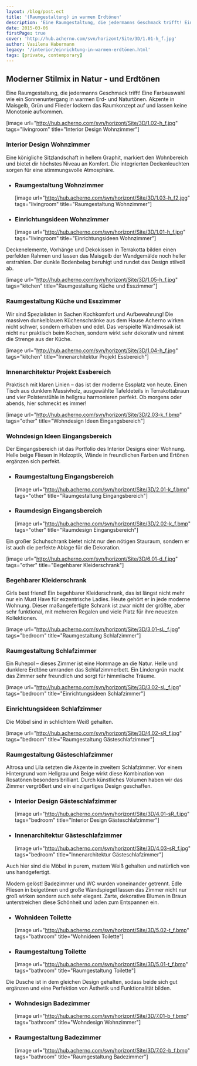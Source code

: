 ```yaml
---
layout: /blog/post.ect
title: '(Raumgestaltung) in warmen Erdtönen'
description: 'Eine Raumgestaltung, die jedermanns Geschmack trifft! Eine Farbauswahl wie ein Sonnenuntergang in warmen Erd- und Naturtönen. Akzente in Maisgelb, Grün und Flieder lockern das Raumkonzept auf und lassen keine Monotonie aufkommen. '
date: 2015-03-06
firstPage: true
cover: 'http://hub.acherno.com/svn/horizont/Site/3D/1.01-h_f.jpg'
author: Vasilena Habermann
legacy: '/interior/einrichtung-in-warmen-еrdtönen.html'
tags: [private, contemporary]
---
```

## **Moderner Stilmix** in Natur - und Erdtönen
Eine Raumgestaltung, die jedermanns Geschmack trifft! Eine Farbauswahl wie ein Sonnenuntergang in warmen Erd- und Naturtönen. Akzente in Maisgelb, Grün und Flieder lockern das Raumkonzept auf und lassen keine Monotonie aufkommen. 

[image url="http://hub.acherno.com/svn/horizont/Site/3D/1.02-h_f.jpg" tags="livingroom" title="Interior Design Wohnzimmer"]
### Interior Design **Wohnzimmer**

Eine königliche Sitzlandschaft in hellem Graphit, markiert den Wohnbereich und bietet dir höchstes Niveau an Komfort. Die integrierten Deckenleuchten sorgen für eine stimmungsvolle Atmosphäre.

-   ### Raumgestaltung **Wohnzimmer**
    [image url="http://hub.acherno.com/svn/horizont/Site/3D/1.03-h_f2.jpg" tags="livingroom" title="Raumgestaltung Wohnzimmer"]
-   ### Einrichtungsideen **Wohnzimmer**
    [image url="http://hub.acherno.com/svn/horizont/Site/3D/1.01-h_f.jpg" tags="livingroom" title="Einrichtungsideen Wohnzimmer"]

Deckenelemente, Vorhänge und Dekokissen in Terrakotta bilden einen perfekten Rahmen und lassen das Maisgelb der Wandgemälde noch heller erstrahlen. Der dunkle Bodenbelag beruhigt und rundet das Design stilvoll ab.

[image url="http://hub.acherno.com/svn/horizont/Site/3D/1.05-h_f.jpg" tags="kitchen" title="Raumgestaltung Küche und Esszimmer"]
### Raumgestaltung **Küche und Esszimmer**

Wir sind Spezialisten in Sachen Kochkomfort und Aufbewahrung! Die massiven dunkelblauen Küchenschränke aus dem Hause Acherno wirken nicht schwer, sondern erhaben und edel. Das verspielte Wandmosaik ist nicht nur praktisch beim Kochen, sondern wirkt sehr dekorativ und nimmt die Strenge aus der Küche.

[image url="http://hub.acherno.com/svn/horizont/Site/3D/1.04-h_f.jpg" tags="kitchen" title="Innenarchitektur Projekt Essbereich"]
### Innenarchitektur Projekt **Essbereich**

Praktisch mit klaren Linien – das ist der moderne Essplatz von heute. Einen Tisch aus dunklem Massivholz, ausgewählte Tafeldeteils in Terrakottabraun und vier Polsterstühle in hellgrau harmonieren perfekt. Ob morgens oder abends, hier schmeckt es immer!

[image url="http://hub.acherno.com/svn/horizont/Site/3D/2.03-k_f.bmp" tags="other" title="Wohndesign Ideen Eingangsbereich"]
### Wohndesign Ideen **Eingangsbereich**

Der Eingangsbereich ist das Portfolio des Interior Designs einer Wohnung. Helle beige Fliesen in Holzoptik, Wände in freundlichen Farben und Ertönen ergänzen sich perfekt. 

-   ### Raumgestaltung **Eingangsbereich**
    [image url="http://hub.acherno.com/svn/horizont/Site/3D/2.01-k_f.bmp" tags="other" title="Raumgestaltung Eingangsbereich"]
-   ### Raumdesign **Eingangsbereich**
    [image url="http://hub.acherno.com/svn/horizont/Site/3D/2.02-k_f.bmp" tags="other" title="Raumdesign Eingangsbereich"]
 
Ein großer Schuhschrank bietet nicht nur den nötigen Stauraum, sondern er ist auch die perfekte Ablage für die Dekoration.

[image url="http://hub.acherno.com/svn/horizont/Site/3D/6.01-d_f.jpg" tags="other" title="Begehbarer Kleiderschrank"]
### Begehbarer **Kleiderschrank**

Girls best friend! Ein begehbarer Kleiderschrank, das ist längst nicht mehr nur ein Must Have für exzentrische Ladies. Heute gehört er in jede moderne Wohnung. Dieser maßangefertigte Schrank ist zwar nicht der größte, aber sehr funktional, mit mehreren Regalen und viele Platz für ihre neuesten Kollektionen.

[image url="http://hub.acherno.com/svn/horizont/Site/3D/3.01-sL_f.jpg" tags="bedroom" title="Raumgestaltung Schlafzimmer"]
### Raumgestaltung **Schlafzimmer**

Ein Ruhepol – dieses Zimmer ist eine Hommage an die Natur. Helle und dunklere Erdtöne umranden das Schlafzimmerbett. Ein Lindengrün macht das Zimmer sehr freundlich und sorgt für himmlische Träume.

[image url="http://hub.acherno.com/svn/horizont/Site/3D/3.02-sL_f.jpg" tags="bedroom" title="Einrichtungsideen Schlafzimmer"]
### Einrichtungsideen **Schlafzimmer**

Die Möbel sind in schlichtem Weiß gehalten. 

[image url="http://hub.acherno.com/svn/horizont/Site/3D/4.02-sR_f.jpg" tags="bedroom" title="Raumgestaltung Gästeschlafzimmer"]
### Raumgestaltung **Gästeschlafzimmer**

Altrosa und Lila setzten die Akzente in zweitem Schlafzimmer. Vor einem Hintergrund vom Hellgrau und Beige wirkt diese Kombination von Rosatönen besonders brilliant. Durch künstliches Volumen haben wir das Zimmer vergrößert und ein einzigartiges Design geschaffen.

-   ### Interior Design **Gästeschlafzimmer**
    [image url="http://hub.acherno.com/svn/horizont/Site/3D/4.01-sR_f.jpg" tags="bedroom" title="Interior Design Gästeschlafzimmer"]
-   ### Innenarchitektur **Gästeschlafzimmer**
    [image url="http://hub.acherno.com/svn/horizont/Site/3D/4.03-sR_f.jpg" tags="bedroom" title="Innenarchitektur Gästeschlafzimmer"]

Auch hier sind die Möbel in purem, mattem Weiß gehalten und natürlich von uns handgefertigt.

Modern gelöst! Badezimmer und WC wurden voneinander getrennt. Edle Fliesen in beigetönen und große Wandspiegel lassen das Zimmer nicht nur groß wirken sondern auch sehr elegant. Zarte, dekorative Blumen in Braun unterstreichen diese Schönheit und laden zum Entspannen ein. 

-   ### Wohnideen **Toilette**
    [image url="http://hub.acherno.com/svn/horizont/Site/3D/5.02-t_f.bmp" tags="bathroom" title="Wohnideen Toilette"]
-   ### Raumgestaltung **Toilette**
    [image url="http://hub.acherno.com/svn/horizont/Site/3D/5.01-t_f.bmp" tags="bathroom" title="Raumgestaltung Toilette"]

Die Dusche ist in dem gleichen Design gehalten, sodass beide sich gut ergänzen und eine Perfektion von Ästhetik und Funktionalität bilden.

-   ### Wohndesign **Badezimmer**
    [image url="http://hub.acherno.com/svn/horizont/Site/3D/7.01-b_f.bmp" tags="bathroom" title="Wohndesign Wohnzimmer"]
-   ### Raumgestaltung **Badezimmer**
    [image url="http://hub.acherno.com/svn/horizont/Site/3D/7.02-b_f.bmp" tags="bathroom" title="Raumgestaltung Badezimmer"]